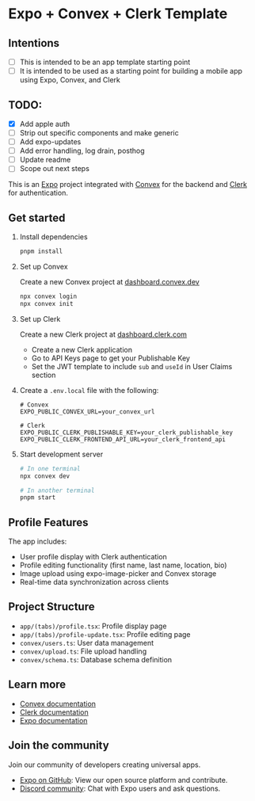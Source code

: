 # Expo + Convex + Clerk Template

## Intentions

- [ ] This is intended to be an app template starting point
- [ ] It is intended to be used as a starting point for building a mobile app using Expo, Convex, and Clerk

## TODO:

- [x] Add apple auth
- [ ] Strip out specific components and make generic
- [ ] Add expo-updates
- [ ] Add error handling, log drain, posthog
- [ ] Update readme
- [ ] Scope out next steps

This is an [Expo](https://expo.dev) project integrated with [Convex](https://convex.dev) for the backend and [Clerk](https://clerk.com) for authentication.

## Get started

1. Install dependencies

   ```bash
   pnpm install
   ```

2. Set up Convex

   Create a new Convex project at [dashboard.convex.dev](https://dashboard.convex.dev)

   ```bash
   npx convex login
   npx convex init
   ```

3. Set up Clerk

   Create a new Clerk project at [dashboard.clerk.com](https://dashboard.clerk.com)

   - Create a new Clerk application
   - Go to API Keys page to get your Publishable Key
   - Set the JWT template to include `sub` and `useId` in User Claims section

4. Create a `.env.local` file with the following:

   ```
   # Convex
   EXPO_PUBLIC_CONVEX_URL=your_convex_url

   # Clerk
   EXPO_PUBLIC_CLERK_PUBLISHABLE_KEY=your_clerk_publishable_key
   EXPO_PUBLIC_CLERK_FRONTEND_API_URL=your_clerk_frontend_api
   ```

5. Start development server

   ```bash
   # In one terminal
   npx convex dev

   # In another terminal
   pnpm start
   ```

## Profile Features

The app includes:

- User profile display with Clerk authentication
- Profile editing functionality (first name, last name, location, bio)
- Image upload using expo-image-picker and Convex storage
- Real-time data synchronization across clients

## Project Structure

- `app/(tabs)/profile.tsx`: Profile display page
- `app/(tabs)/profile-update.tsx`: Profile editing page
- `convex/users.ts`: User data management
- `convex/upload.ts`: File upload handling
- `convex/schema.ts`: Database schema definition

## Learn more

- [Convex documentation](https://docs.convex.dev/home)
- [Clerk documentation](https://clerk.com/docs)
- [Expo documentation](https://docs.expo.dev/)

## Join the community

Join our community of developers creating universal apps.

- [Expo on GitHub](https://github.com/expo/expo): View our open source platform and contribute.
- [Discord community](https://chat.expo.dev): Chat with Expo users and ask questions.
